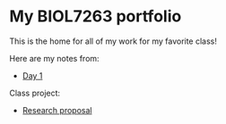 # My BIOL7263 portfolio

This is the home for all of my work for my favorite class!

Here are my notes from:
* [Day 1](https://github.com/mbtoomey/Example_29Aug24/blob/main/Day1.md)

Class project: 
* [Research proposal](https://github.com/mbtoomey/Example_29Aug24/blob/main/class_project/project_proposal.pdf)
